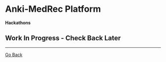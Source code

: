 **Anki-MedRec Platform**
===================


**Hackathons**

## Work In Progress - Check Back Later

----------

<a href="index" class="btn" >Go Back</a>
